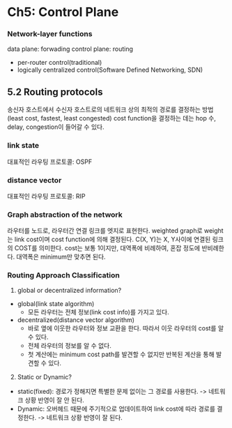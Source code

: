 # Ch5: Control Plane
### Network-layer functions
data plane: forwading
control plane: routing
- per-router control(traditional)
- logically centralized control(Software Defined Networking, SDN)

## 5.2 Routing protocols
송신자 호스트에서 수신자 호스트로의 네트워크 상의 최적의 경로를 결정하는 방법(least cost, fastest, least congested)
cost function을 결정하는 데는 hop 수, delay, congestion이 들어갈 수 있다.
### link state
대표적인 라우팅 프로토콜: OSPF
### distance vector
대표적인 라우팅 프로토콜: RIP

### Graph abstraction of the network
라우터를 노드로, 라우터간 연결 링크를 엣지로 표현한다.
weighted graph로 weight는 link cost이며 cost function에 의해 결정된다.
C(X, Y)는 X, Y사이에 연결된 링크의 COST를 의미한다. cost는 보통 1이지만, 대역폭에 비례하여, 혼잡 정도에 반비례한다. 대역폭은 minimum만 맞추면 된다.

### Routing Approach Classification
1. global or decentralized information?
- global(link state algorithm)
    - 모든 라우터는 전체 정보(link cost info)를 가지고 있다.
- decentralized(distance vector algorithm)
    - 바로 옆에 이웃한 라우터와 정보 교환을 한다. 따라서 이웃 라우터의 cost를 알 수 있다.
    - 전체 라우터의 정보를 알 수 없다.
    - 첫 계산에는 minimum cost path를 발견할 수 없지만 반복된 계산을 통해 발견할 수 있다.

2. Static or Dynamic?
- static(fixed): 경로가 정해지면 특별한 문제 없이는 그 경로를 사용한다. -> 네트워크 상황 반영이 잘 안 된다.
- Dynamic: 오버헤드 때문에 주기적으로 업데이트하여 link cost에 따라 경로를 결정한다. -> 네트워크 상황 반영이 잘 된다.